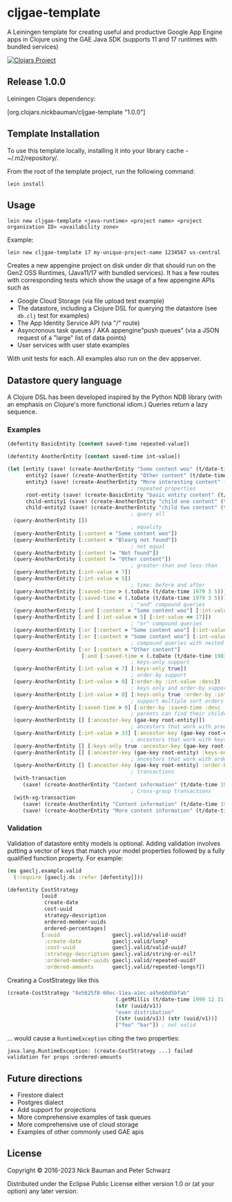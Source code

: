 # cljgae-template

A Leiningen template for creating useful and productive Google App Engine apps in Clojure 
using the GAE Java SDK (supports 11 and 17 runtimes with bundled services)

[![Clojars Project](https://img.shields.io/clojars/v/org.clojars.nickbauman/cljgae-template.svg)](https://clojars.org/org.clojars.nickbauman/cljgae-template)

## Release 1.0.0

Leiningen Clojars dependency:

[org.clojars.nickbauman/cljgae-template "1.0.0"]

## Template Installation

To use this template locally, installing it into your library cache - ~/.m2/repository/. 

From the root of the template project, run the following command:

```shell
lein install
````

## Usage

    lein new cljgae-template <java-runtime> <project name> <project organization ID> <availability zone>

Example:

    lein new cljgae-template 17 my-unique-project-name 1234567 us-central

Creates a new appengine project on disk under dir <project name> that should run
on the Gen2 OSS Runtimes, (Java11/17 with bundled services). It has a few routes 
with corresponding tests which show the usage of a few appengine APIs such as 

* Google Cloud Storage (via file upload test example)
* The datastore, including a Clojure DSL for querying the datastore (see 
  `db.clj` test for examples)
* The App Identity Service API (via "/" route) 
* Asyncronous task queues / AKA appengine"push queues" (via a JSON request of 
  a "large" list of data points)
* User services with user state examples

With unit tests for each. All examples also run on the dev appserver.

## Datastore query language

A Clojure DSL has been developed inspired by the Python NDB library (with an 
emphasis on Clojure's more functional idiom.) Queries return a lazy sequence.

### Examples

```clojure
(defentity BasicEntity [content saved-time repeated-value])

(defentity AnotherEntity [content saved-time int-value])

(let [entity (save! (create-AnotherEntity "Some content woo" (t/date-time 1980 3 5) 6))
      entity2 (save! (create-AnotherEntity "Other content" (t/date-time 1984 10 12) 91))
      entity3 (save! (create-AnotherEntity "More interesting content" (t/date-time 1984 10 12) 17))
                                        ; repeated properties
      root-entity (save! (create-BasicEntity "basic entity content" (t/date-time 2015 6 8) [1 2 3])) 
      child-entity1 (save! (create-AnotherEntity "child one content" (t/date-time 2016 12 10) 33) (gae-key root-entity))
      child-entity2 (save! (create-AnotherEntity "child two content" (t/date-time 2016 12 10) 44) (gae-key root-entity))]   
                                        ; query all
  (query-AnotherEntity [])
                                        ; equality
  (query-AnotherEntity [:content = "Some content woo"])
  (query-AnotherEntity [:content = "Blearg not found"])
                                        ; not equal
  (query-AnotherEntity [:content != "Not found"])
  (query-AnotherEntity [:content != "Other content"])
                                        ; greater-than and less-than
  (query-AnotherEntity [:int-value < 7])
  (query-AnotherEntity [:int-value < 5])
                                        ; time: before and after
  (query-AnotherEntity [:saved-time > (.toDate (t/date-time 1979 3 5))])
  (query-AnotherEntity [:saved-time < (.toDate (t/date-time 1979 3 5))])
                                        ; "and" compound queries
  (query-AnotherEntity [:and [:content = "Some content woo"] [:int-value > 5]])
  (query-AnotherEntity [:and [:int-value > 5] [:int-value <= 17]])
                                        ; "or" compound queries
  (query-AnotherEntity [:or [:content = "Some content woo"] [:int-value < 5]])
  (query-AnotherEntity [:or [:content = "Some content woo"] [:int-value > 5]])
                                        ; compound queries with nested compound predicates
  (query-AnotherEntity [:or [:content = "Other content"] 
                        [:and [:saved-time < (.toDate (t/date-time 1983 3 5))] [:int-value = 6]]])
                                        ; keys-only support
  (query-AnotherEntity [:int-value < 7] [:keys-only true])
                                        ; order-by support
  (query-AnotherEntity [:int-value > 0] [:order-by :int-value :desc])
                                        ; keys only and order-by support together 
  (query-AnotherEntity [:int-value > 0] [:keys-only true :order-by :int-value :desc])
                                        ; support multiple sort orders (with keys-only, too)
  (query-AnotherEntity [:saved-time > 0] [:order-by :saved-time :desc :int-value :asc :keys-only true])
                                        ; parents can find their children
  (query-AnotherEntity [] [:ancestor-key (gae-key root-entity)])
                                        ; ancestors that work with predicates
  (query-AnotherEntity [:int-value > 33] [:ancestor-key (gae-key root-entity)])
                                        ; ancestors that work with keys-only support
  (query-AnotherEntity [] [:keys-only true :ancestor-key (gae-key root-entity)])
  (query-AnotherEntity [] [:ancestor-key (gae-key root-entity) :keys-only true])
                                        ; ancestors that work with order-by
  (query-AnotherEntity [] [:ancestor-key (gae-key root-entity) :order-by :int-value :desc])
                                        ; transactions
  (with-transaction
     (save! (create-AnotherEntity "Content information" (t/date-time 1984 10 12) 201)))
                                        ; Cross-group transactions
  (with-xg-transaction
     (save! (create-AnotherEntity "Content information" (t/date-time 1984 10 12) 6001))
     (save! (create-AnotherEntity "More content information" (t/date-time 1984 10 12) 6002))))
```

### Validation

Validation of datastore entity models is optional. Adding validation involves putting a vector of keys that match your 
model properties followed by a fully qualified function property. For example:

```clojure 
(ns gaeclj.example.valid
  (:require [gaeclj.ds :refer [defentity]]))

(defentity CostStrategy
           [uuid
            create-date
            cost-uuid
            strategy-description
            ordered-member-uuids
            ordered-percentages]
           [:uuid                 gaeclj.valid/valid-uuid?
            :create-date          gaeclj.valid/long?
            :cost-uuid            gaeclj.valid/valid-uuid?
            :strategy-description gaeclj.valid/string-or-nil?
            :ordered-member-uuids gaeclj.valid/repeated-uuid?
            :ordered-amounts      gaeclj.valid/repeated-longs?])
```

Creating a CostStrategy like this

```clojure
(create-CostStrategy "8e5625f8-60ec-11ea-a1ec-a45e60d5bfab"
                                   (.getMillis (t/date-time 1999 12 31))
                                   (str (uuid/v1))
                                   "even distribution"
                                   [(str (uuid/v1)) (str (uuid/v1))]
                                   ["foo" "bar"]) ; not valid
```
 
... would cause a `RuntimeException` citing the two properties:

```text
java.lang.RuntimeException: (create-CostStrategy ...) failed validation for props :ordered-amounts
```

## Future directions

* Firestore dialect
* Postgres dialect
* Add support for projections
* More comprehensive examples of task queues
* More comprehensive use of cloud storage
* Examples of other commonly used GAE apis

## License

Copyright © 2016-2023 Nick Bauman and Peter Schwarz

Distributed under the Eclipse Public License either version 1.0 or (at your 
option) any later version.
